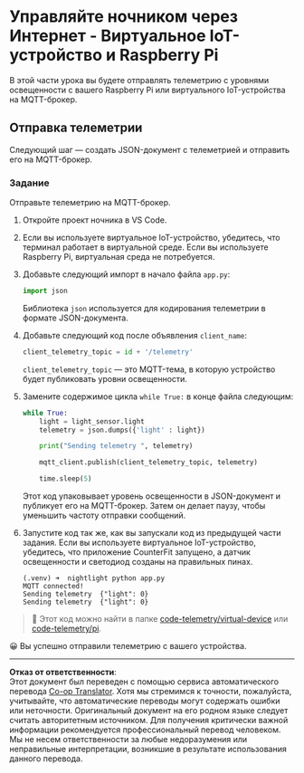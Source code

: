 <!--
CO_OP_TRANSLATOR_METADATA:
{
  "original_hash": "1226517aae5f5b6f904434670394c688",
  "translation_date": "2025-08-26T23:10:03+00:00",
  "source_file": "1-getting-started/lessons/4-connect-internet/single-board-computer-telemetry.md",
  "language_code": "ru"
}
-->
# Управляйте ночником через Интернет - Виртуальное IoT-устройство и Raspberry Pi

В этой части урока вы будете отправлять телеметрию с уровнями освещенности с вашего Raspberry Pi или виртуального IoT-устройства на MQTT-брокер.

## Отправка телеметрии

Следующий шаг — создать JSON-документ с телеметрией и отправить его на MQTT-брокер.

### Задание

Отправьте телеметрию на MQTT-брокер.

1. Откройте проект ночника в VS Code.

1. Если вы используете виртуальное IoT-устройство, убедитесь, что терминал работает в виртуальной среде. Если вы используете Raspberry Pi, виртуальная среда не потребуется.

1. Добавьте следующий импорт в начало файла `app.py`:

    ```python
    import json
    ```

    Библиотека `json` используется для кодирования телеметрии в формате JSON-документа.

1. Добавьте следующий код после объявления `client_name`:

    ```python
    client_telemetry_topic = id + '/telemetry'
    ```

    `client_telemetry_topic` — это MQTT-тема, в которую устройство будет публиковать уровни освещенности.

1. Замените содержимое цикла `while True:` в конце файла следующим:

    ```python
    while True:
        light = light_sensor.light
        telemetry = json.dumps({'light' : light})

        print("Sending telemetry ", telemetry)
    
        mqtt_client.publish(client_telemetry_topic, telemetry)
    
        time.sleep(5)
    ```

    Этот код упаковывает уровень освещенности в JSON-документ и публикует его на MQTT-брокер. Затем он делает паузу, чтобы уменьшить частоту отправки сообщений.

1. Запустите код так же, как вы запускали код из предыдущей части задания. Если вы используете виртуальное IoT-устройство, убедитесь, что приложение CounterFit запущено, а датчик освещенности и светодиод созданы на правильных пинах.

    ```output
    (.venv) ➜  nightlight python app.py 
    MQTT connected!
    Sending telemetry  {"light": 0}
    Sending telemetry  {"light": 0}
    ```

> 💁 Этот код можно найти в папке [code-telemetry/virtual-device](../../../../../1-getting-started/lessons/4-connect-internet/code-telemetry/virtual-device) или [code-telemetry/pi](../../../../../1-getting-started/lessons/4-connect-internet/code-telemetry/pi).

😀 Вы успешно отправили телеметрию с вашего устройства.

---

**Отказ от ответственности**:  
Этот документ был переведен с помощью сервиса автоматического перевода [Co-op Translator](https://github.com/Azure/co-op-translator). Хотя мы стремимся к точности, пожалуйста, учитывайте, что автоматические переводы могут содержать ошибки или неточности. Оригинальный документ на его родном языке следует считать авторитетным источником. Для получения критически важной информации рекомендуется профессиональный перевод человеком. Мы не несем ответственности за любые недоразумения или неправильные интерпретации, возникшие в результате использования данного перевода.